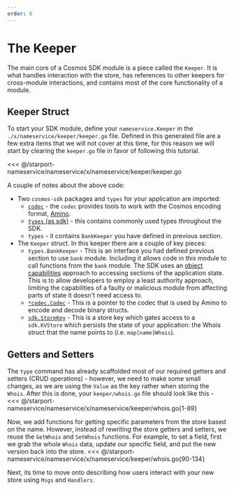 ```yaml
---
order: 6
---
```


# The Keeper

The main core of a Cosmos SDK module is a piece called the `Keeper`. It is what handles interaction with the store, has references to other keepers for cross-module interactions, and contains most of the core functionality of a module.

## Keeper Struct

To start your SDK module, define your `nameservice.Keeper` in the `./x/nameservice/keeper/keeper.go` file. Defined in this generated file are a few extra items that we will not cover at this time, for this reason we will start by clearing the `keeper.go` file in favor of following this tutorial.

<<< @/starport-nameservice/nameservice/x/nameservice/keeper/keeper.go

A couple of notes about the above code:

- Two `cosmos-sdk` packages and `types` for your application are imported:
  - [`codec`](https://godoc.org/github.com/cosmos/cosmos-sdk/codec) - the `codec` provides tools to work with the Cosmos encoding format, [Amino](https://github.com/tendermint/go-amino).
  - [`types` (as sdk)](https://godoc.org/github.com/cosmos/cosmos-sdk/types) - this contains commonly used types throughout the SDK.
  - `types` - it contains `BankKeeper` you have defined in previous section.
- The `Keeper` struct. In this keeper there are a couple of key pieces:
  - `types.BankKeeper` - This is an interface you had defined previous section to use `bank` module. Including it allows code in this module to call functions from the `bank` module. The SDK uses an [object capabilities](https://en.wikipedia.org/wiki/Object-capability_model) approach to accessing sections of the application state. This is to allow developers to employ a least authority approach, limiting the capabilities of a faulty or malicious module from affecting parts of state it doesn't need access to.
  - [`*codec.Codec`](https://godoc.org/github.com/cosmos/cosmos-sdk/codec#Codec) - This is a pointer to the codec that is used by Amino to encode and decode binary structs.
  - [`sdk.StoreKey`](https://godoc.org/github.com/cosmos/cosmos-sdk/types#StoreKey) - This is a store key which gates access to a `sdk.KVStore` which persists the state of your application: the Whois struct that the name points to (i.e. `map[name]Whois`).

## Getters and Setters

The `type` command has already scaffolded most of our required getters and setters (CRUD operations) - however, we need to make some small changes, as we are using the `Value` as the key rather when storing the `Whois`. After this is done, your `keeper/whois.go` file should look like this - 
<<< @/starport-nameservice/nameservice/x/nameservice/keeper/whois.go{1-89}


Now, we add functions for getting specific parameters from the store based on the name. However, instead of rewriting the store getters and setters, we reuse the `GetWhois` and `SetWhois` functions. For example, to set a field, first we grab the whole `Whois` data, update our specific field, and put the new version back into the store.
<<< @/starport-nameservice/nameservice/x/nameservice/keeper/whois.go{90-134}

Next, its time to move onto describing how users interact with your new store using `Msgs` and `Handlers`.

